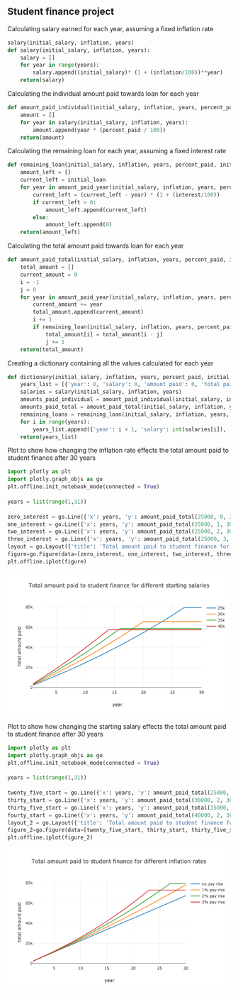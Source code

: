 ## Student finance project

Calculating salary earned for each year, assuming a fixed inflation rate

```python
salary(initial_salary, inflation, years)
def salary(initial_salary, inflation, years):
    salary = []
    for year in range(years):
        salary.append((initial_salary)* (1 + (inflation/100))**year)
    return(salary)
 ```
 
Calculating the individual amount paid towards loan for each year

```python
def amount_paid_individual(initial_salary, inflation, years, percent_paid):
    amount = []
    for year in salary(initial_salary, inflation, years):
        amount.append(year * (percent_paid / 100))
    return(amount)
 ```
 
Calculating the remaining loan for each year, assuming a fixed interest rate

```python
def remaining_loan(initial_salary, inflation, years, percent_paid, initial_loan, interest):
    amount_left = []
    current_left = initial_loan
    for year in amount_paid_year(initial_salary, inflation, years, percent_paid):
        current_left = (current_left - year) * (1 + (interest/100))
        if current_left > 0:
            amount_left.append(current_left)
        else:
            amount_left.append(0)
    return(amount_left)
```

Calculating the total amount paid towards loan for each year

```python
def amount_paid_total(initial_salary, inflation, years, percent_paid, initial_loan, interest):
    total_amount = []
    current_amount = 0
    i = -1
    j = 0
    for year in amount_paid_year(initial_salary, inflation, years, percent_paid):
        current_amount += year
        total_amount.append(current_amount)
        i += 1
        if remaining_loan(initial_salary, inflation, years, percent_paid, initial_loan, interest)[i] <= 0:
            total_amount[i] = total_amount[i - j]
            j += 1
    return(total_amount)
```

Creating a dictionary containing all the values calculated for each year

```python
def dictionary(initial_salary, inflation, years, percent_paid, initial_loan, interest):
    years_list = [{'year': 0, 'salary': 0, 'amount paid': 0, 'total paid': 0, 'remaining loan': initial_loan}]
    salaries = salary(initial_salary, inflation, years)
    amounts_paid_individual = amount_paid_individual(initial_salary, inflation, years, percent_paid)
    amounts_paid_total = amount_paid_total(initial_salary, inflation, years, percent_paid, initial_loan, interest)
    remaining_loans = remaining_loan(initial_salary, inflation, years, percent_paid, initial_loan, interest)
    for i in range(years):
        years_list.append({'year': i + 1, 'salary': int(salaries[i]), 'amount paid': int(amounts_paid_individual[i]), 'total paid': int(amounts_paid_total[i]), 'remaining loan': int(remaining_loans[i])})    
    return(years_list)
```

Plot to show how changing the inflation rate effects the total amount paid to student finance after 30 years

```python
import plotly as plt
import plotly.graph_objs as go
plt.offline.init_notebook_mode(connected = True)

years = list(range(1,31))

zero_interest = go.Line({'x': years, 'y': amount_paid_total(25000, 0, 30, 9, 38000, 6), 'mode': 'lines', 'name': 'no pay rise'})
one_interest = go.Line({'x': years, 'y': amount_paid_total(25000, 1, 30, 9, 38000, 6), 'mode': 'lines', 'name': '1% pay rise'})
two_interest = go.Line({'x': years, 'y': amount_paid_total(25000, 2, 30, 9, 38000, 6), 'mode': 'lines', 'name': '2% pay rise'})
three_interest = go.Line({'x': years, 'y': amount_paid_total(25000, 3, 30, 9, 38000, 6), 'mode': 'lines', 'name': '3% pay rise'})
layout = go.Layout({'title': 'Total amount paid to student finance for different inflation rates', 'xaxis': {'title':'year'}, 'yaxis': {'title':'total amount paid'}})                           
figure=go.Figure(data=[zero_interest, one_interest, two_interest, three_interest],layout=layout)
plt.offline.iplot(figure)
```
![](plot_1.png)

Plot to show how changing the starting salary effects the total amount paid to student finance after 30 years

```python
import plotly as plt
import plotly.graph_objs as go
plt.offline.init_notebook_mode(connected = True)

years = list(range(1,31))

twenty_five_start = go.Line({'x': years, 'y': amount_paid_total(25000, 2, 30, 9, 38000, 6), 'mode': 'lines', 'name': '25k'})
thirty_start = go.Line({'x': years, 'y': amount_paid_total(30000, 2, 30, 9, 38000, 6), 'mode': 'lines', 'name': '30k'})
thirty_five_start = go.Line({'x': years, 'y': amount_paid_total(35000, 2, 30, 9, 38000, 6), 'mode': 'lines', 'name': '35k'})
fourty_start = go.Line({'x': years, 'y': amount_paid_total(40000, 2, 30, 9, 38000, 6), 'mode': 'lines', 'name': '40k'})
layout_2 = go.Layout({'title': 'Total amount paid to student finance for different starting salaries', 'xaxis': {'title':'year'}, 'yaxis': {'title':'total amount paid'}})                           
figure_2=go.Figure(data=[twenty_five_start, thirty_start, thirty_five_start, fourty_start],layout=layout_2)
plt.offline.iplot(figure_2)
```
![](plot_2.png)
